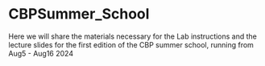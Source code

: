 # CBPSummer_School
Here we will share the materials necessary for the Lab instructions and the lecture slides for the first edition of the CBP summer school, running from Aug5 - Aug16 2024
